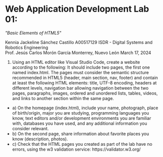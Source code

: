 <h1>Web Application Development Lab 01:</h1>

<i>"Basic Elements of HTML5" </i>

Kennia Jackeline Sánchez Castillo A00517129 ISDR - Digital Systems and Robotics Engineering <br>
Prof. Jesús Carlos Morón García Monterrey, Nuevo León March 17, 2024

<ol>
  <li> Using an HTML editor like Visual Studio Code, create a website according to the following:
It should include two pages, the first one named index.html. The pages must consider the semantic structure recommended in HTML5 (header, main section, nav, footer) and contain at least the following HTML elements: title, UTF-8 encoding, headers at different levels, navigation bar allowing navigation between the two pages, paragraphs, images, ordered and unordered lists, tables, videos, and links to another section within the same page. </li>
</ol>

<ul>
  <li> a) On the homepage (index.html), include your name, photograph, place of birth/origin, major you are studying, programming languages you know, text editors and/or development environments you are familiar with, databases you have used, and any additional information you consider relevant. </li>
  
  <li> b) On the second page, share information about favorite places you know (description, photos). </li>
  
  <li> c) Check that the HTML pages you created as part of the lab have no errors, using the w3 validation service: https://validator.w3.org/ </li>
</ul>

